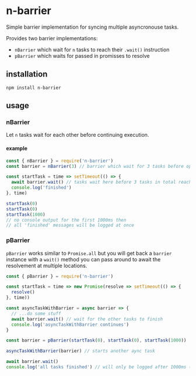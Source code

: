 # n-barrier

Simple barrier implementation for syncing multiple asyncronouse tasks.

Provides two barrier implementations:
* `nBarrier` which wait for `n` tasks to reach their `.wait()` instruction
* `pBarrier` which waits for passed in promisses to resolve

## installation

`npm install n-barrier`

## usage

### nBarrier

Let `n` tasks wait for each other before continuing execution.

#### example

```js
const { nBarrier } = require('n-barrier')
const barrier = nBarrier(3) // barrier which wait for 3 tasks before opening

const startTask = time => setTimeout(() => {
  await barrier.wait() // tasks wait here before 3 tasks in total reach this point
  console.log('finished')
}, time)

startTask(0)
startTask(0)
startTask(1000)
// no console output for the first 1000ms then
// all 'finished' messages will be logged at once
```

### pBarrier

`pBarrier` works similar to `Promise.all` but you will get back a `barrier` instance with
a `wait()` method you can pass around to await the resolvement at multiple locations.

```js
const { pBarrier } = require('n-barrier')

const startTask = time => new Promise(resolve => setTimeout(() => {
  resolve()
}, time))

const asyncTaskWithBarrier = async barrier => {
  // ...do some stuff
  await barrier.wait() // wait for the other tasks to finish
  console.log('asyncTaskWithBarrier continues')
}

const barrier = pBarrier(startTask(0), startTask(0), startTask(1000))

asyncTaskWithBarrier(barrier) // starts another aync task

await barrier.wait()
console.log('all tasks finished') // will only be logged after 1000ms (after each promise resolved)
```
